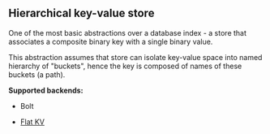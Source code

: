 ## Hierarchical key-value store

One of the most basic abstractions over a database index - a store that associates a composite
binary key with a single binary value.

This abstraction assumes that store can isolate key-value space into named hierarchy of "buckets",
hence the key is composed of names of these buckets (a path).

**Supported backends:**

* Bolt

* [Flat KV](./kv-flat.md)